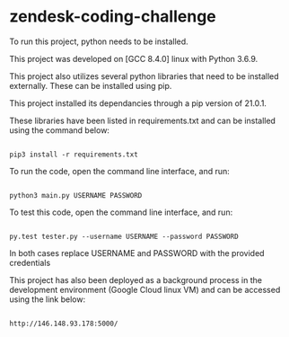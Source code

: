 # zendesk-coding-challenge

To run this project, python needs to be installed.

This project was developed on [GCC 8.4.0] linux with Python 3.6.9.

This project also utilizes several python libraries that need to be installed externally. These can be installed using pip. 

This project installed its dependancies through a pip version of 21.0.1.

These libraries have been listed in requirements.txt and can be installed using the command below:

```

pip3 install -r requirements.txt

```

To run the code, open the command line interface, and run:

```

python3 main.py USERNAME PASSWORD

```

To test this code, open the command line interface, and run:

```

py.test tester.py --username USERNAME --password PASSWORD

```

In both cases replace USERNAME and PASSWORD with the provided credentials

This project has also been deployed as a background process in the development environment (Google Cloud linux VM) and can be accessed using the link below:

```

http://146.148.93.178:5000/

```